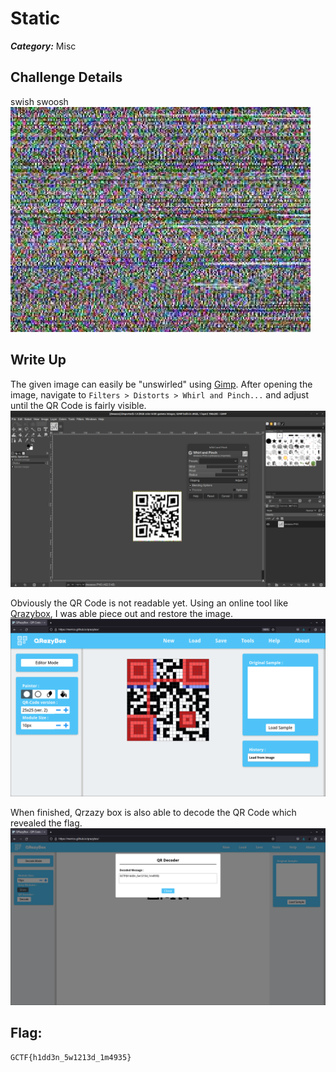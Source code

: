 # Static
___Category:___ Misc
## Challenge Details
swish swoosh
![hidden.png](images/hidden.png)

## Write Up
The given image can easily be "unswirled" using [Gimp](https://www.gimp.org/).
After opening the image, navigate to ```Filters > Distorts > Whirl and Pinch...``` and adjust until the QR Code is fairly visible.
![](images/1.png)

Obviously the QR Code is not readable yet. Using an online tool like [Qrazybox](https://merricx.github.io/qrazybox/), I was able piece out and restore the image.
![](images/2.png)

When finished, Qrzazy box is also able to decode the QR Code which revealed the flag.
![](images/3.png)

## Flag:
```sh
GCTF{h1dd3n_5w1213d_1m4935}
```
